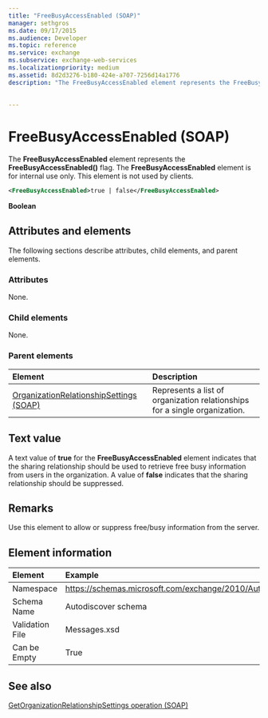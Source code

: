 ```yaml
---
title: "FreeBusyAccessEnabled (SOAP)"
manager: sethgros
ms.date: 09/17/2015
ms.audience: Developer
ms.topic: reference
ms.service: exchange
ms.subservice: exchange-web-services
ms.localizationpriority: medium
ms.assetid: 8d2d3276-b180-424e-a707-7256d14a1776
description: "The FreeBusyAccessEnabled element represents the FreeBusyAccessEnabled() flag. The FreeBusyAccessEnabled element is for internal use only. This element is not used by clients."
 
 
---
```


# FreeBusyAccessEnabled (SOAP)

The **FreeBusyAccessEnabled** element represents the **FreeBusyAccessEnabled()** flag. The **FreeBusyAccessEnabled** element is for internal use only. This element is not used by clients. 
  
```XML
<FreeBusyAccessEnabled>true | false</FreeBusyAccessEnabled>
```

 **Boolean**
## Attributes and elements

The following sections describe attributes, child elements, and parent elements.
  
### Attributes

None.
  
### Child elements

None.
  
### Parent elements

|**Element**|**Description**|
|:-----|:-----|
|[OrganizationRelationshipSettings (SOAP)](organizationrelationshipsettings-soap.md) <br/> |Represents a list of organization relationships for a single organization.  <br/> |
   
## Text value

A text value of **true** for the **FreeBusyAccessEnabled** element indicates that the sharing relationship should be used to retrieve free busy information from users in the organization. A value of **false** indicates that the sharing relationship should be suppressed. 
  
## Remarks

Use this element to allow or suppress free/busy information from the server. 
  
## Element information

|Element|Example|
|:-----|:-----|
|Namespace  <br/> |https://schemas.microsoft.com/exchange/2010/Autodiscover  <br/> |
|Schema Name  <br/> |Autodiscover schema  <br/> |
|Validation File  <br/> |Messages.xsd  <br/> |
|Can be Empty  <br/> |True  <br/> |
   
## See also



[GetOrganizationRelationshipSettings operation (SOAP)](getorganizationrelationshipsettings-operation-soap.md)

